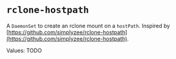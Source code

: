 # `rclone-hostpath`

A `DaemonSet` to create an rclone mount on a `hostPath`. Inspired by [https://github.com/simplyzee/rclone-hostpath](https://github.com/simplyzee/rclone-hostpath).

Values: TODO
